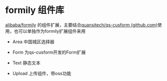 # formily 组件库

[alibaba/formily](https://github.com/alibaba/formily) 的组件扩展，主要结合[quansitech/qs-cusform (github.com)](https://github.com/quansitech/qs-cusform)使用，也可以单独作为formily扩展组件来用

+ Area  中国城区选择器

+ Form  为qs-cusform开发的Form扩展

+ Text  静态文本

+ Upload  上传组件，带oss功能
